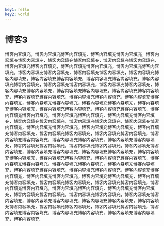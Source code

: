 ```yaml
---
key1: hello
key2: world
---
```


# 博客3



博客内容填充，博客内容填充博客内容填充，博客内容填充博客内容填充，博客内容填充博客内容填充，博客内容填充博客内容填充，博客内容填充博客内容填充，博客内容填充博客内容填充，博客内容填充博客内容填充，博客内容填充博客内容填充，博客内容填充博客内容填充，博客内容填充博客内容填充，博客内容填充博客内容填充，博客内容填充博客内容填充，博客内容填充博客内容填充，博客内容填充博客内容填充，博客内容填充博客内容填充，博客内容填充博客内容填充，博客内容填充博客内容填充，博客内容填充博客内容填充，博客内容填充博客内容填充，博客内容填充博客内容填充，博客内容填充博客内容填充，博客内容填充博客内容填充，博客内容填充博客内容填充，博客内容填充博客内容填充，博客内容填充博客内容填充，博客内容填充博客内容填充，博客内容填充博客内容填充，博客内容填充博客内容填充，博客内容填充博客内容填充，博客内容填充博客内容填充，博客内容填充博客内容填充，博客内容填充博客内容填充，博客内容填充博客内容填充，博客内容填充博客内容填充，博客内容填充博客内容填充，博客内容填充博客内容填充，博客内容填充博客内容填充，博客内容填充博客内容填充，博客内容填充博客内容填充，博客内容填充博客内容填充，博客内容填充博客内容填充，博客内容填充博客内容填充，博客内容填充博客内容填充，博客内容填充博客内容填充，博客内容填充博客内容填充，博客内容填充博客内容填充，博客内容填充博客内容填充，博客内容填充博客内容填充，博客内容填充博客内容填充，博客内容填充博客内容填充，博客内容填充博客内容填充，博客内容填充博客内容填充，博客内容填充博客内容填充，博客内容填充博客内容填充，博客内容填充博客内容填充，博客内容填充博客内容填充，博客内容填充博客内容填充，博客内容填充博客内容填充，博客内容填充博客内容填充，博客内容填充博客内容填充，博客内容填充博客内容填充，博客内容填充博客内容填充，博客内容填充博客内容填充，博客内容填充博客内容填充，博客内容填充博客内容填充，博客内容填充博客内容填充，博客内容填充博客内容填充，博客内容填充博客内容填充，博客内容填充博客内容填充，博客内容填充博客内容填充，博客内容填充博客内容填充，博客内容填充博客内容填充，博客内容填充博客内容填充，博客内容填充博客内容填充，博客内容填充